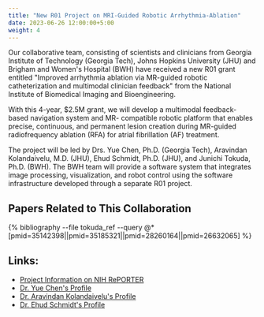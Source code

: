 ```yaml
---
title: "New R01 Project on MRI-Guided Robotic Arrhythmia-Ablation"
date: 2023-06-26 12:00:00+5:00
weight: 4
---
```


Our collaborative team, consisting of scientists and clinicians from Georgia Institute of Technology (Georgia Tech), 
Johns Hopkins University (JHU) and Brigham and Women's Hospital (BWH) have received a new R01 grant entitled
"Improved arrhythmia ablation via MR-guided robotic catheterization and multimodal clinician feedback"
from the National Institute of Biomedical Imaging and Bioengineering.

With this 4-year, $2.5M grant, we will develop a multimodal feedback-based navigation system and
MR- compatible robotic platform that enables precise, continuous, and permanent lesion creation
during MR-guided radiofrequency ablation (RFA) for atrial fibrillation (AF) treatment. 

The project will be led by Drs. Yue Chen, Ph.D. (Georgia Tech), Aravindan Kolandaivelu, M.D. (JHU), Ehud Schmidt, Ph.D. (JHU),
and Junichi Tokuda, Ph.D. (BWH). The BWH team will provide a software system that integrates image processing, visualization,
and robot control using the software infrastructure developed through a separate R01 project.

## Papers Related to This Collaboration
{% bibliography --file tokuda_ref --query @*[pmid=35142398||pmid=35185321||pmid=28260164||pmid=26632065] %}

## Links:
- [Project Information on NIH RePORTER](https://reporter.nih.gov/search/Mv_s6y52AUydvKgXX9TPKA/project-details/10638497)
- [Dr. Yue Chen's Profile](https://research.gatech.edu/yue-chen)
- [Dr. Aravindan Kolandaivelu's Profile](https://www.hopkinsmedicine.org/profiles/details/aravindan-kolandaivelu)
- [Dr. Ehud Schmidt's Profile](https://www.hopkinsmedicine.org/profiles/details/ehud-schmidt)


